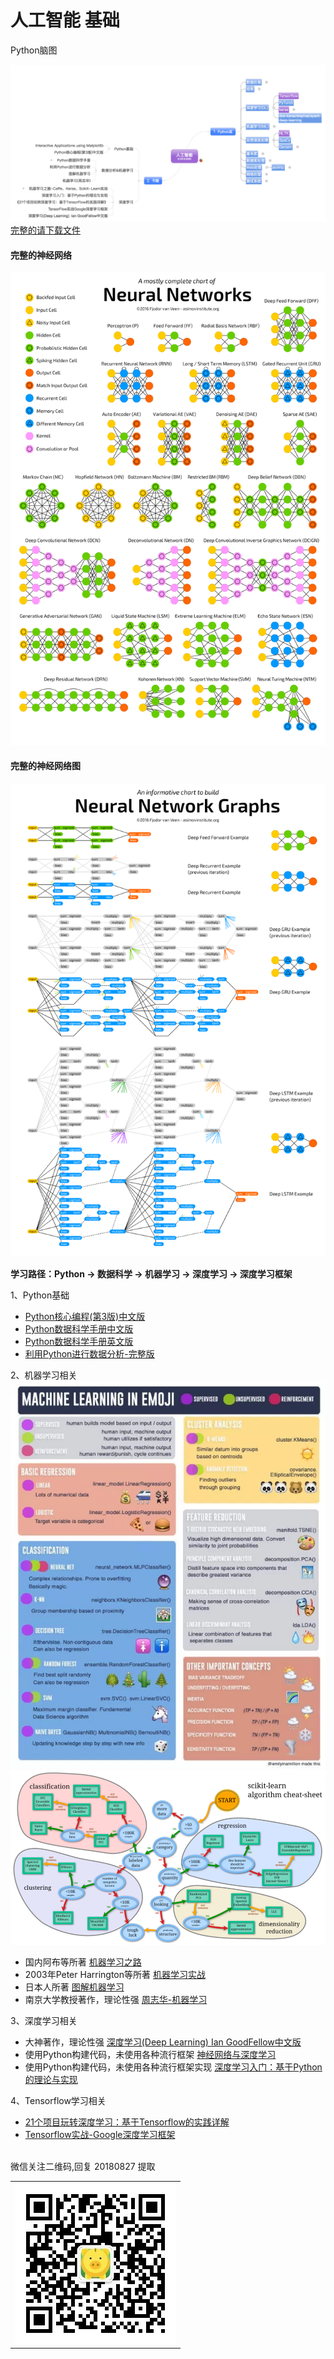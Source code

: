人工智能 基础
======
Python脑图<br/>

![image](./images/2018-08-27%2013.09.20.png)
<br/>
[完整的请下载文件<br>](https://github.com/enigmawxy/AI-Learning/blob/master/Python%E5%BA%93%E8%84%91%E5%9B%BE.html)

#### 完整的神经网络
![image](./images/1-gccuMDV8fXjcvz1RSk4kgQ(1).png)

#### 完整的神经网络图
![image](./images/1-hdcEBE3zH8bRCj_gyIQC9Q(1).png)

**学习路径：Python -> 数据科学 -> 机器学习 -> 深度学习 -> 深度学习框架**

1、Python基础<br>
- [Python核心编程(第3版)中文版<br>](https://pan.baidu.com/s/1bIij91zzuXyovTAO6yEbcg)
- [Python数据科学手册中文版<br>](https://pan.baidu.com/s/1bIij91zzuXyovTAO6yEbcg)
- [Python数据科学手册英文版<br>](https://pan.baidu.com/s/1bIij91zzuXyovTAO6yEbcg)
- [利用Python进行数据分析-完整版<br>](https://pan.baidu.com/s/1bIij91zzuXyovTAO6yEbcg)

2、机器学习相关<br>
![image](./images/1-tEo4x2-2iOZcnhSF13rUTA(1).png)
![image](./images/1-dYgEs2roROf3j2ANzkDHMA(1).png)
- 国内阿布等所著 [机器学习之路<br>](https://pan.baidu.com/s/1bIij91zzuXyovTAO6yEbcg) 
- 2003年Peter Harrington等所著 [机器学习实战<br>](https://pan.baidu.com/s/1bIij91zzuXyovTAO6yEbcg)
- 日本人所著 [图解机器学习<br>](https://pan.baidu.com/s/1bIij91zzuXyovTAO6yEbcg) 
- 南京大学教授著作，理论性强 [周志华-机器学习<br>](https://pan.baidu.com/s/1bIij91zzuXyovTAO6yEbcg)

3、深度学习相关<br>
- 大神著作，理论性强 [深度学习(Deep Learning) Ian GoodFellow中文版<br>](https://pan.baidu.com/s/1bIij91zzuXyovTAO6yEbcg) 
- 使用Python构建代码，未使用各种流行框架 [神经网络与深度学习<br>](https://pan.baidu.com/s/1bIij91zzuXyovTAO6yEbcg) 
- 使用Python构建代码，未使用各种流行框架实现 [深度学习入门：基于Python的理论与实现<br>](https://pan.baidu.com/s/1bIij91zzuXyovTAO6yEbcg)

4、Tensorflow学习相关<br>
- [21个项目玩转深度学习：基于Tensorflow的实践详解<br>](https://pan.baidu.com/s/1bIij91zzuXyovTAO6yEbcg)
- [Tensorflow实战-Google深度学习框架<br>](https://pan.baidu.com/s/1bIij91zzuXyovTAO6yEbcg)

<br>
微信关注二维码,回复 20180827 提取 <br/>
<table>
    <tr>
        <td><img src="https://github.com/enigmawxy/AI-Learning/blob/master/images/qrcode_for_gh_876fce17e53a_258.jpg"/></td>
    </tr>
</table>

